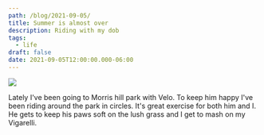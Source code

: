 ```yaml
---
path: /blog/2021-09-05/
title: Summer is almost over
description: Riding with my dob
tags:
  - life
draft: false
date: 2021-09-05T12:00:00.000-06:00
---
```

![](47rm0g80vml71.jpg)

Lately I've been going to Morris hill park with Velo. To keep him happy I've been riding around the park in circles. It's great exercise for both him and I. He gets to keep his paws soft on the lush grass and I get to mash on my Vigarelli.
